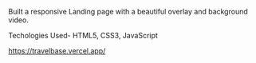 Built a responsive Landing page with a beautiful overlay and background video.

Techologies Used- HTML5, CSS3, JavaScript
 
https://travelbase.vercel.app/
